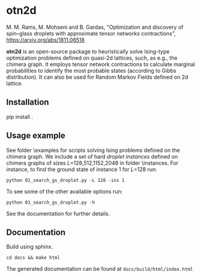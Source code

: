otn2d
============
M. M. Rams, M. Mohseni and B. Gardas, "Optimization and discovery of spin–glass droplets with approximate tensor networks contractions", 
https://arxiv.org/abs/1811.06518

**otn2d** is an open-source package to heuristically solve Ising-type optimization problems defined on quasi-2d lattices, such, as e.g., the chimera graph.
It employs tensor network contractions to calculate marginal probabilities to identify the most probable states (according to Gibbs distribution).
It can also be used for Random Markov Fields defined on 2d lattice.

Installation
-------------

   pip install .

Usage example
--------------

See folder \examples for scripts solving Ising problems defined on the chimera graph. We include a set of hard _droplet instances_ defined on chimera graphs of sizes _L_=128,512,1152,2048 in folder \instances. For instance, to find the ground state of instance 1 for _L_=128 run:
   ```
   python 01_search_gs_droplet.py -L 128 -ins 1
   ```
To see some of the other available options run:
   ```
   python 01_search_gs_droplet.py -h
   ```
See the documentation for further details.

Documentation
--------------

Build using sphinx. 
   ```
   cd docs && make html
   ```
The generated documentation can be found at `docs/build/html/index.html`
